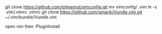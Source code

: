 git clone https://github.com/lolmamut/vimconfig.git
mv vimconfig/ .vim
ln -s .vim/.vimrc .vimrc
git clone https://github.com/gmarik/Vundle.vim.git ~/.vim/bundle/Vundle.vim

open vim then 
:PluginInstall
